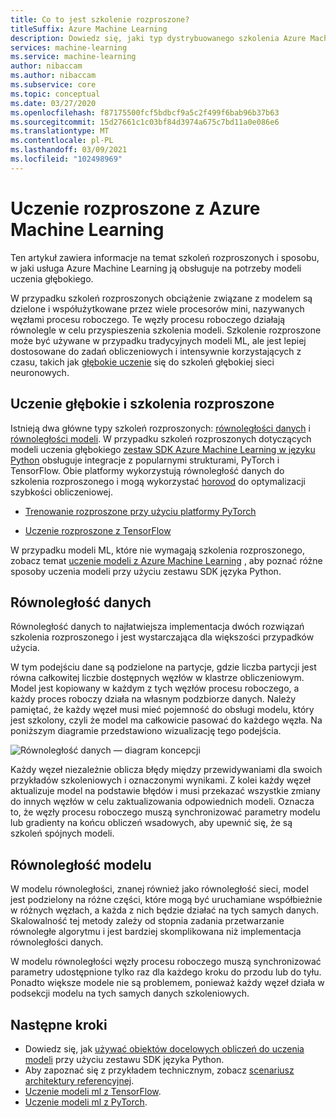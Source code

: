 ```yaml
---
title: Co to jest szkolenie rozproszone?
titleSuffix: Azure Machine Learning
description: Dowiedz się, jaki typ dystrybuowanego szkolenia Azure Machine Learning obsługuje i integracji platformy typu open source dostępnych w ramach szkolenia rozproszonego.
services: machine-learning
ms.service: machine-learning
author: nibaccam
ms.author: nibaccam
ms.subservice: core
ms.topic: conceptual
ms.date: 03/27/2020
ms.openlocfilehash: f87175500fcf5bdbcf9a5c2f499f6bab96b37b63
ms.sourcegitcommit: 15d27661c1c03bf84d3974a675c7bd11a0e086e6
ms.translationtype: MT
ms.contentlocale: pl-PL
ms.lasthandoff: 03/09/2021
ms.locfileid: "102498969"
---
```

# <a name="distributed-training-with-azure-machine-learning"></a>Uczenie rozproszone z Azure Machine Learning

Ten artykuł zawiera informacje na temat szkoleń rozproszonych i sposobu, w jaki usługa Azure Machine Learning ją obsługuje na potrzeby modeli uczenia głębokiego. 

W przypadku szkoleń rozproszonych obciążenie związane z modelem są dzielone i współużytkowane przez wiele procesorów mini, nazywanych węzłami procesu roboczego. Te węzły procesu roboczego działają równolegle w celu przyspieszenia szkolenia modeli. Szkolenie rozproszone może być używane w przypadku tradycyjnych modeli ML, ale jest lepiej dostosowane do zadań obliczeniowych i intensywnie korzystających z czasu, takich jak [głębokie uczenie](concept-deep-learning-vs-machine-learning.md) się do szkoleń głębokiej sieci neuronowych. 

## <a name="deep-learning-and-distributed-training"></a>Uczenie głębokie i szkolenia rozproszone 

Istnieją dwa główne typy szkoleń rozproszonych: [równoległości danych](#data-parallelism) i [równoległości modeli](#model-parallelism). W przypadku szkoleń rozproszonych dotyczących modeli uczenia głębokiego [zestaw SDK Azure Machine Learning w języku Python](/python/api/overview/azure/ml/intro) obsługuje integracje z popularnymi strukturami, PyTorch i TensorFlow. Obie platformy wykorzystują równoległość danych do szkolenia rozproszonego i mogą wykorzystać [horovod](https://horovod.readthedocs.io/en/latest/summary_include.html) do optymalizacji szybkości obliczeniowej. 

* [Trenowanie rozproszone przy użyciu platformy PyTorch](how-to-train-pytorch.md#distributed-training)

* [Uczenie rozproszone z TensorFlow](how-to-train-tensorflow.md#distributed-training)

W przypadku modeli ML, które nie wymagają szkolenia rozproszonego, zobacz temat [uczenie modeli z Azure Machine Learning](concept-train-machine-learning-model.md#python-sdk) , aby poznać różne sposoby uczenia modeli przy użyciu zestawu SDK języka Python.

## <a name="data-parallelism"></a>Równoległość danych

Równoległość danych to najłatwiejsza implementacja dwóch rozwiązań szkolenia rozproszonego i jest wystarczająca dla większości przypadków użycia.

W tym podejściu dane są podzielone na partycje, gdzie liczba partycji jest równa całkowitej liczbie dostępnych węzłów w klastrze obliczeniowym. Model jest kopiowany w każdym z tych węzłów procesu roboczego, a każdy proces roboczy działa na własnym podzbiorze danych. Należy pamiętać, że każdy węzeł musi mieć pojemność do obsługi modelu, który jest szkolony, czyli że model ma całkowicie pasować do każdego węzła. Na poniższym diagramie przedstawiono wizualizację tego podejścia.

![Równoległość danych — diagram koncepcji](./media/concept-distributed-training/distributed-training.svg)

Każdy węzeł niezależnie oblicza błędy między przewidywaniami dla swoich przykładów szkoleniowych i oznaczonymi wynikami. Z kolei każdy węzeł aktualizuje model na podstawie błędów i musi przekazać wszystkie zmiany do innych węzłów w celu zaktualizowania odpowiednich modeli. Oznacza to, że węzły procesu roboczego muszą synchronizować parametry modelu lub gradienty na końcu obliczeń wsadowych, aby upewnić się, że są szkoleń spójnych modeli. 

## <a name="model-parallelism"></a>Równoległość modelu

W modelu równoległości, znanej również jako równoległość sieci, model jest podzielony na różne części, które mogą być uruchamiane współbieżnie w różnych węzłach, a każda z nich będzie działać na tych samych danych. Skalowalność tej metody zależy od stopnia zadania przetwarzanie równoległe algorytmu i jest bardziej skomplikowana niż implementacja równoległości danych. 

W modelu równoległości węzły procesu roboczego muszą synchronizować parametry udostępnione tylko raz dla każdego kroku do przodu lub do tyłu. Ponadto większe modele nie są problemem, ponieważ każdy węzeł działa w podsekcji modelu na tych samych danych szkoleniowych.

## <a name="next-steps"></a>Następne kroki

* Dowiedz się, jak [używać obiektów docelowych obliczeń do uczenia modeli](how-to-set-up-training-targets.md) przy użyciu zestawu SDK języka Python.
* Aby zapoznać się z przykładem technicznym, zobacz [scenariusz architektury referencyjnej](/azure/architecture/reference-architectures/ai/training-deep-learning).
* [Uczenie modeli ml z TensorFlow](how-to-train-tensorflow.md).
* [Uczenie modeli ml z PyTorch](how-to-train-pytorch.md).